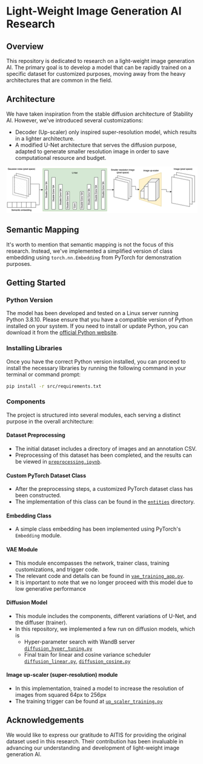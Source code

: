 # Light-Weight Image Generation AI Research

## Overview
This repository is dedicated to research on a light-weight image generation AI. The primary goal is to develop a model that can be rapidly trained on a specific dataset for customized purposes, moving away from the heavy architectures that are common in the field.

## Architecture
We have taken inspiration from the stable diffusion architecture of Stability AI. However, we've introduced several customizations:
- Decoder (Up-scaler) only inspired super-resolution model, which results in a lighter architecture.
- A modified U-Net architecture that serves the diffusion purpose, adapted to generate smaller resolution image in order to save computational resource and budget.


![Project architecture](./appendices/final_model.jpeg)


## Semantic Mapping
It's worth to mention that semantic mapping is not the focus of this research. Instead, we've implemented a simplified version of class embedding using `torch.nn.Embedding` from PyTorch for demonstration purposes.

## Getting Started

### Python Version
The model has been developed and tested on a Linux server running Python 3.8.10. Please ensure that you have a compatible version of Python installed on your system. If you need to install or update Python, you can download it from the [official Python website](https://www.python.org/downloads/).

### Installing Libraries
Once you have the correct Python version installed, you can proceed to install the necessary libraries by running the following command in your terminal or command prompt:
```sh
pip install -r src/requirements.txt
```

### Components
The project is structured into several modules, each serving a distinct purpose in the overall architecture:

#### Dataset Preprocessing
- The initial dataset includes a directory of images and an annotation CSV.
- Preprocessing of this dataset has been completed, and the results can be viewed in [`preprocessing.ipynb`](src/preprocessing.ipynb).

#### Custom PyTorch Dataset Class
- After the preprocessing steps, a customized PyTorch dataset class has been constructed.
- The implementation of this class can be found in the [`entities`](src/entities) directory.

#### Embedding Class
- A simple class embedding has been implemented using PyTorch's `Embedding` module.

#### VAE Module
- This module encompasses the network, trainer class, training customizations, and trigger code.
- The relevant code and details can be found in [`vae_training_app.py`](src/vae_training_app.py).
- It is important to note that we no longer proceed with this model due to low generative performance

#### Diffusion Model
- This module includes the components, different variations of U-Net, and the diffuser (trainer).
- In this repository, we implemented a few run on diffusion models, which is
  - Hyper-parameter search with WandB server [`diffusion_hyper_tuning.py`](src/diffusion_hyper_tuning.py)
  - Final train for linear and cosine variance scheduler [`diffusion_linear.py`](src/diffusion_linear.py), [`diffusion_cosine.py`](src/diffusion_cosine.py)

#### Image up-scaler (super-resolution) module
- In this implementation, trained a model to increase the resolution of images from squared 64px to 256px
- The training trigger can be found at [`up_scaler_training.py`](src/up_scaler_training.py)

## Acknowledgements
We would like to express our gratitude to AITIS for providing the original dataset used in this research. Their contribution has been invaluable in advancing our understanding and development of light-weight image generation AI.

